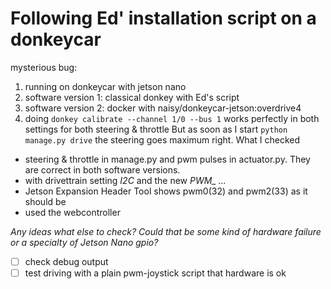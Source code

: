 # Following Ed' installation script on a donkeycar


mysterious bug:
1. running on donkeycar with jetson nano
2. software version 1: classical donkey with Ed's script
3. software version 2: docker with naisy/donkeycar-jetson:overdrive4
4. doing ```donkey calibrate --channel 1/0 --bus 1``` works perfectly in both settings for both steering & throttle
But as soon as I start ```python manage.py drive``` the steering goes maximum right.
What I checked
- steering & throttle in manage.py and pwm pulses in actuator.py. They are correct in both software versions.
- with drivettrain setting *I2C* and the new *PWM_ ...*
- Jetson Expansion Header Tool shows pwm0(32) and pwm2(33) as it should be
- used the webcontroller

*Any ideas what else to check? Could that be some kind of hardware failure or a specialty of Jetson Nano gpio?*

- [ ] check debug output
- [ ] test driving with a plain pwm-joystick script that hardware is ok

